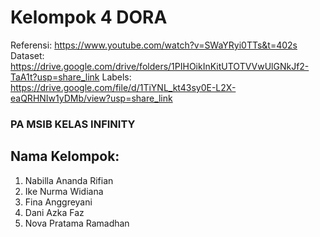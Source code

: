 # Kelompok 4 DORA
Referensi: https://www.youtube.com/watch?v=SWaYRyi0TTs&t=402s
Dataset: https://drive.google.com/drive/folders/1PIHOikInKitUTOTVVwUlGNkJf2-TaA1t?usp=share_link
Labels: https://drive.google.com/file/d/1TiYNL_kt43sy0E-L2X-eaQRHNIw1yDMb/view?usp=share_link
### PA MSIB KELAS INFINITY
## Nama Kelompok:
1. Nabilla Ananda Rifian
2. Ike Nurma Widiana
3. Fina Anggreyani
4. Dani Azka Faz
5. Nova Pratama Ramadhan
